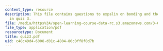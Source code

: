 ```yaml
---
content_type: resource
description: This file contains questions to expalin on bonding and thermodynamics
  in quiz 3.
file: /media/https%3A/open-learning-course-data-rc.s3.amazonaws.com/3-012-fundamentals-of-materials-science-fall-2005/c48c49d46008d01c480480c8ff8f0d7b_quiz3.pdf
file_type: application/pdf
resourcetype: Document
title: quiz3.pdf
uid: c48c49d4-6008-d01c-4804-80c8ff8f0d7b
---
```

